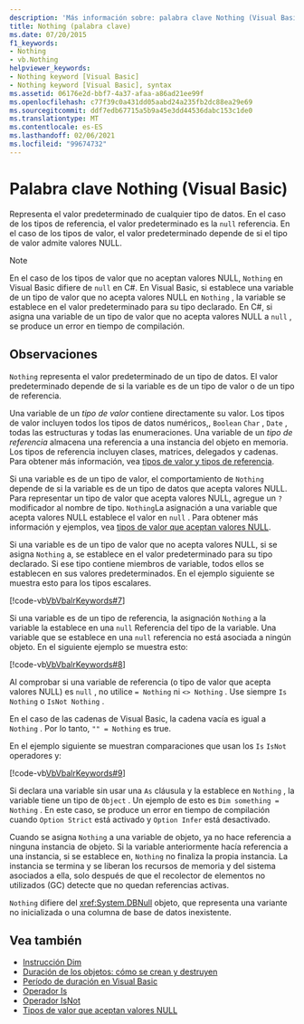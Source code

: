 ```yaml
---
description: 'Más información sobre: palabra clave Nothing (Visual Basic)'
title: Nothing (palabra clave)
ms.date: 07/20/2015
f1_keywords:
- Nothing
- vb.Nothing
helpviewer_keywords:
- Nothing keyword [Visual Basic]
- Nothing keyword [Visual Basic], syntax
ms.assetid: 06176e2d-bbf7-4a37-afaa-a86ad21ee99f
ms.openlocfilehash: c77f39c0a431dd05aabd24a235fb2dc88ea29e69
ms.sourcegitcommit: ddf7edb67715a5b9a45e3dd44536dabc153c1de0
ms.translationtype: MT
ms.contentlocale: es-ES
ms.lasthandoff: 02/06/2021
ms.locfileid: "99674732"
---
```

# <a name="nothing-keyword-visual-basic"></a>Palabra clave Nothing (Visual Basic)

Representa el valor predeterminado de cualquier tipo de datos. En el caso de los tipos de referencia, el valor predeterminado es la `null` referencia. En el caso de los tipos de valor, el valor predeterminado depende de si el tipo de valor admite valores NULL.

> [!NOTE]
> En el caso de los tipos de valor que no aceptan valores NULL, `Nothing` en Visual Basic difiere de `null` en C#. En Visual Basic, si establece una variable de un tipo de valor que no acepta valores NULL en `Nothing` , la variable se establece en el valor predeterminado para su tipo declarado. En C#, si asigna una variable de un tipo de valor que no acepta valores NULL a `null` , se produce un error en tiempo de compilación.

## <a name="remarks"></a>Observaciones

`Nothing` representa el valor predeterminado de un tipo de datos. El valor predeterminado depende de si la variable es de un tipo de valor o de un tipo de referencia.

Una variable de un *tipo de valor* contiene directamente su valor. Los tipos de valor incluyen todos los tipos de datos numéricos,, `Boolean` `Char` , `Date` , todas las estructuras y todas las enumeraciones. Una variable de un *tipo de referencia* almacena una referencia a una instancia del objeto en memoria. Los tipos de referencia incluyen clases, matrices, delegados y cadenas. Para obtener más información, vea [tipos de valor y tipos de referencia](../programming-guide/language-features/data-types/value-types-and-reference-types.md).

Si una variable es de un tipo de valor, el comportamiento de `Nothing` depende de si la variable es de un tipo de datos que acepta valores NULL. Para representar un tipo de valor que acepta valores NULL, agregue un `?` modificador al nombre de tipo. `Nothing`La asignación a una variable que acepta valores NULL establece el valor en `null` . Para obtener más información y ejemplos, vea [tipos de valor que aceptan valores NULL](../programming-guide/language-features/data-types/nullable-value-types.md).

Si una variable es de un tipo de valor que no acepta valores NULL, si se asigna `Nothing` a, se establece en el valor predeterminado para su tipo declarado. Si ese tipo contiene miembros de variable, todos ellos se establecen en sus valores predeterminados. En el ejemplo siguiente se muestra esto para los tipos escalares.

[!code-vb[VbVbalrKeywords#7](~/samples/snippets/visualbasic/VS_Snippets_VBCSharp/VbVbalrKeywords/VB/Class2.vb#7)]

Si una variable es de un tipo de referencia, la asignación `Nothing` a la variable la establece en una `null` Referencia del tipo de la variable. Una variable que se establece en una `null` referencia no está asociada a ningún objeto. En el siguiente ejemplo se muestra esto:

[!code-vb[VbVbalrKeywords#8](~/samples/snippets/visualbasic/VS_Snippets_VBCSharp/VbVbalrKeywords/VB/class3.vb#8)]

Al comprobar si una variable de referencia (o tipo de valor que acepta valores NULL) es `null` , no utilice `= Nothing` ni `<> Nothing` . Use siempre `Is Nothing` o `IsNot Nothing` .

En el caso de las cadenas de Visual Basic, la cadena vacía es igual a `Nothing` . Por lo tanto, `"" = Nothing` es true.

En el ejemplo siguiente se muestran comparaciones que usan los `Is` `IsNot` operadores y:

[!code-vb[VbVbalrKeywords#9](~/samples/snippets/visualbasic/VS_Snippets_VBCSharp/VbVbalrKeywords/VB/Class4.vb#9)]

Si declara una variable sin usar una `As` cláusula y la establece en `Nothing` , la variable tiene un tipo de `Object` . Un ejemplo de esto es `Dim something = Nothing` . En este caso, se produce un error en tiempo de compilación cuando `Option Strict` está activado y `Option Infer` está desactivado.

Cuando se asigna `Nothing` a una variable de objeto, ya no hace referencia a ninguna instancia de objeto. Si la variable anteriormente hacía referencia a una instancia, si se establece en, `Nothing` no finaliza la propia instancia. La instancia se termina y se liberan los recursos de memoria y del sistema asociados a ella, solo después de que el recolector de elementos no utilizados (GC) detecte que no quedan referencias activas.

`Nothing` difiere del <xref:System.DBNull> objeto, que representa una variante no inicializada o una columna de base de datos inexistente.

## <a name="see-also"></a>Vea también

- [Instrucción Dim](./statements/dim-statement.md)
- [Duración de los objetos: cómo se crean y destruyen](../programming-guide/language-features/objects-and-classes/object-lifetime-how-objects-are-created-and-destroyed.md)
- [Período de duración en Visual Basic](../programming-guide/language-features/declared-elements/lifetime.md)
- [Operador Is](./operators/is-operator.md)
- [Operador IsNot](./operators/isnot-operator.md)
- [Tipos de valor que aceptan valores NULL](../programming-guide/language-features/data-types/nullable-value-types.md)
